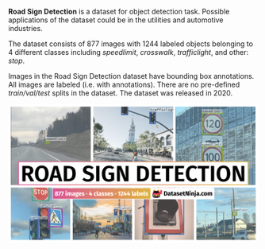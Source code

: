 **Road Sign Detection** is a dataset for object detection task. Possible applications of the dataset could be in the utilities and automotive industries. 

The dataset consists of 877 images with 1244 labeled objects belonging to 4 different classes including *speedlimit*, *crosswalk*, *trafficlight*, and other: *stop*.

Images in the Road Sign Detection dataset have bounding box annotations. All images are labeled (i.e. with annotations). There are no pre-defined <i>train/val/test</i> splits in the dataset. The dataset was released in 2020.

<img src="https://github.com/dataset-ninja/road-sign-detection/raw/main/visualizations/poster.png">
